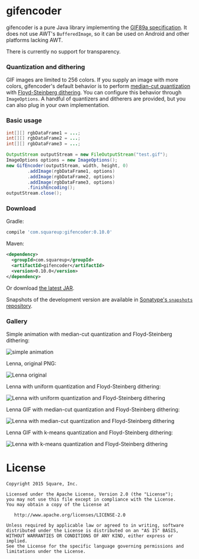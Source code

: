 # gifencoder

gifencoder is a pure Java library implementing the [GIF89a specification](http://www.w3.org/Graphics/GIF/spec-gif89a.txt). It does not use AWT's `BufferedImage`, so it can be used on Android and other platforms lacking AWT.

There is currently no support for transparency.


### Quantization and dithering

GIF images are limited to 256 colors. If you supply an image with more colors, gifencoder's default behavior is to perform [median-cut quantization](http://en.wikipedia.org/wiki/Median_cut) with [Floyd-Steinberg dithering](http://en.wikipedia.org/wiki/Floyd%E2%80%93Steinberg_dithering). You can configure this behavior through `ImageOptions`. A handful of quantizers and ditherers are provided, but you can also plug in your own implementation.


### Basic usage

```java
int[][] rgbDataFrame1 = ...;
int[][] rgbDataFrame2 = ...;
int[][] rgbDataFrame3 = ...;

OutputStream outputStream = new FileOutputStream("test.gif");
ImageOptions options = new ImageOptions();
new GifEncoder(outputStream, width, height, 0)
        .addImage(rgbDataFrame1, options)
        .addImage(rgbDataFrame2, options)
        .addImage(rgbDataFrame3, options)
        .finishEncoding();
outputStream.close();
```


### Download

Gradle:
```groovy
compile 'com.squareup:gifencoder:0.10.0'
```
Maven:
```xml
<dependency>
  <groupId>com.squareup</groupId>
  <artifactId>gifencoder</artifactId>
  <version>0.10.0</version>
</dependency>
```
Or download [the latest JAR][jar]. 

Snapshots of the development version are available in [Sonatype's `snapshots` repository][snap].


### Gallery

Simple animation with median-cut quantization and Floyd-Steinberg dithering:

![simple animation](gallery/simple-animation.gif)

Lenna, original PNG:

![Lenna original](gallery/lenna-original.png)

Lenna with uniform quantization and Floyd-Steinberg dithering:

![Lenna with uniform quantization and Floyd-Steinberg dithering](gallery/lenna-uniform.gif)

Lenna GIF with median-cut quantization and Floyd-Steinberg dithering:

![Lenna with median-cut quantization and Floyd-Steinberg dithering](gallery/lenna-median-cut.gif)

Lenna GIF with k-means quantization and Floyd-Steinberg dithering:

![Lenna with k-means quantization and Floyd-Steinberg dithering](gallery/lenna-k-means.gif)



License
=======

    Copyright 2015 Square, Inc.

    Licensed under the Apache License, Version 2.0 (the "License");
    you may not use this file except in compliance with the License.
    You may obtain a copy of the License at

       http://www.apache.org/licenses/LICENSE-2.0

    Unless required by applicable law or agreed to in writing, software
    distributed under the License is distributed on an "AS IS" BASIS,
    WITHOUT WARRANTIES OR CONDITIONS OF ANY KIND, either express or implied.
    See the License for the specific language governing permissions and
    limitations under the License.


 [jar]: https://search.maven.org/remote_content?g=com.squareup&a=gifencoder&v=LATEST
 [snap]: https://oss.sonatype.org/content/repositories/snapshots/
